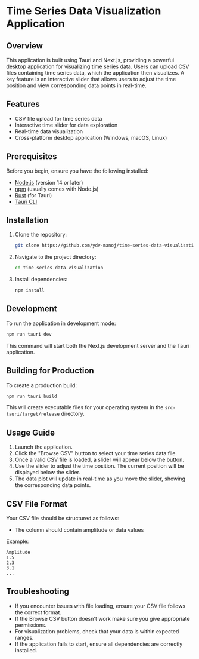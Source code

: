 # Time Series Data Visualization Application

## Overview

This application is built using Tauri and Next.js, providing a powerful desktop application for visualizing time series data. Users can upload CSV files containing time series data, which the application then visualizes. A key feature is an interactive slider that allows users to adjust the time position and view corresponding data points in real-time.

## Features

- CSV file upload for time series data
- Interactive time slider for data exploration
- Real-time data visualization
- Cross-platform desktop application (Windows, macOS, Linux)

## Prerequisites

Before you begin, ensure you have the following installed:

- [Node.js](https://nodejs.org/) (version 14 or later)
- [npm](https://www.npmjs.com/) (usually comes with Node.js)
- [Rust](https://www.rust-lang.org/tools/install) (for Tauri)
- [Tauri CLI](https://tauri.app/v1/guides/getting-started/setup/next-js)

## Installation

1. Clone the repository:

    ```bash
    git clone https://github.com/ydv-manoj/time-series-data-visualisation.git
    ```

2. Navigate to the project directory:

    ```bash
    cd time-series-data-visualization
    ```

3. Install dependencies:

    ```bash
    npm install
    ```

## Development

To run the application in development mode:

```bash
npm run tauri dev
```

This command will start both the Next.js development server and the Tauri application.

## Building for Production

To create a production build:

```bash
npm run tauri build
```

This will create executable files for your operating system in the `src-tauri/target/release` directory.

## Usage Guide

1. Launch the application.
2. Click the "Browse CSV" button to select your time series data file.
3. Once a valid CSV file is loaded, a slider will appear below the button.
4. Use the slider to adjust the time position. The current position will be displayed below the slider.
5. The data plot will update in real-time as you move the slider, showing the corresponding data points.

## CSV File Format

Your CSV file should be structured as follows:

- The column should contain amplitude or data values


Example:

```
Amplitude
1.5
2.3
3.1
...
```

## Troubleshooting

- If you encounter issues with file loading, ensure your CSV file follows the correct format.
- If the Browse CSV button doesn't work make sure you give appropriate permissions.
- For visualization problems, check that your data is within expected ranges.
- If the application fails to start, ensure all dependencies are correctly installed.



